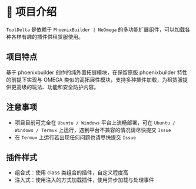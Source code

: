 # 📘 项目介绍
`ToolDelta` 是依赖于 `PhoenixBuilder | NeOmega` 的多功能扩展组件，可以加载各种各样有趣的插件供租赁服使用。

## 项目特点
基于 phoenixbuilder 创作的纯外置拓展模块，在保留原版 phoenixbuilder 特性的前提下实现与 OMEGA 类似的高拓展性模块，支持多种插件加载，为租赁服提供更高级的玩法、功能和安全防护内容。

## 注意事项
- 项目目前可完全在 `Ubuntu / Windows` 平台上流畅部署，可在 `Ubuntu / Windows / Termux` 上运行，遇到平台不兼容的情况请尽快提交 `Issue`
- 在 `Termux` 上运行若出现任何问题也请尽快提交 `Issue`

## 插件样式
- 组合式：使用 class 类组合的插件，自定义程度高
- 注入式：使用注入的方式加载插件，使用异步加载与处理事件
